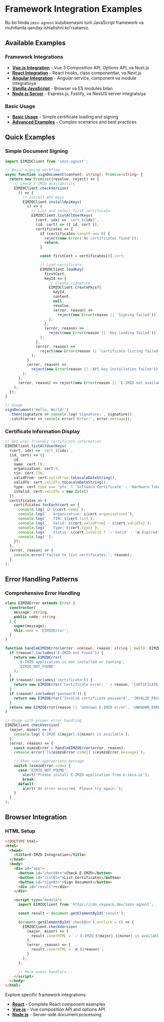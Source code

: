 # Framework Integration Examples

Bu bo'limda `imzo-agnost` kutubxonasini turli JavaScript framework va muhitlarda
qanday ishlatishni ko'rsatamiz.

## Available Examples

### Framework Integrations

- **[Vue.js Integration](./vue)** - Vue 3 Composition API, Options API, va
  Nuxt.js
- **[React Integration](./react)** - React hooks, class componentlar, va Next.js
- **[Angular Integration](./angular)** - Angular service, component va module
  integratsiya
- **[Vanilla JavaScript](./vanilla)** - Browser va ES modules bilan
- **[Node.js Server](./nodejs)** - Express.js, Fastify, va NestJS server
  integratsiya

### Basic Usage

- **[Basic Usage](/examples/basic-usage)** - Simple certificate loading and
  signing
- **[Advanced Examples](/examples/advanced)** - Complex scenarios and best
  practices

## Quick Examples

### Simple Document Signing

```typescript
import EIMZOClient from 'imzo-agnost';

// Basic signing workflow
async function signDocument(content: string): Promise<string> {
  return new Promise((resolve, reject) => {
    // Check E-IMZO availability
    EIMZOClient.checkVersion(
      () => {
        // Install API keys
        EIMZOClient.installApiKeys(
          () => {
            // List and select first certificate
            EIMZOClient.listAllUserKeys(
              (cert, idx) => `cert_${idx}`,
              (id, cert) => ({ id, cert }),
              certificates => {
                if (certificates.length === 0) {
                  reject(new Error('No certificates found'));
                  return;
                }

                const firstCert = certificates[0].cert;

                // Load certificate
                EIMZOClient.loadKey(
                  firstCert,
                  keyId => {
                    // Create signature
                    EIMZOClient.createPkcs7(
                      keyId,
                      content,
                      null,
                      resolve,
                      (error, reason) =>
                        reject(new Error(reason || 'Signing failed'))
                    );
                  },
                  (error, reason) =>
                    reject(new Error(reason || 'Key loading failed'))
                );
              },
              (error, reason) =>
                reject(new Error(reason || 'Certificate listing failed'))
            );
          },
          (error, reason) =>
            reject(new Error(reason || 'API key installation failed'))
        );
      },
      (error, reason) => reject(new Error(reason || 'E-IMZO not available'))
    );
  });
}

// Usage
signDocument('Hello, World!')
  .then(signature => console.log('Signature:', signature))
  .catch(error => console.error('Error:', error.message));
```

### Certificate Information Display

```typescript
// Get user-friendly certificate information
EIMZOClient.listAllUserKeys(
  (cert, idx) => `cert_${idx}`,
  (id, cert) => ({
    id,
    name: cert.CN,
    organization: cert.O,
    tin: cert.TIN,
    validFrom: cert.validFrom.toLocaleDateString(),
    validTo: cert.validTo.toLocaleDateString(),
    type: cert.type === 'pfx' ? 'Software Certificate' : 'Hardware Token',
    isValid: cert.validTo > new Date()
  }),
  certificates => {
    certificates.forEach(cert => {
      console.log(`📋 ${cert.name}`);
      console.log(`   Organization: ${cert.organization}`);
      console.log(`   TIN: ${cert.tin}`);
      console.log(`   Valid: ${cert.validFrom} - ${cert.validTo}`);
      console.log(`   Type: ${cert.type}`);
      console.log(`   Status: ${cert.isValid ? '✅ Valid' : '❌ Expired'}`);
      console.log('');
    });
  },
  (error, reason) => {
    console.error('Failed to list certificates:', reason);
  }
);
```

## Error Handling Patterns

### Comprehensive Error Handling

```typescript
class EIMZOError extends Error {
  constructor(
    message: string,
    public code: string
  ) {
    super(message);
    this.name = 'EIMZOError';
  }
}

function handleEIMZOError(error: unknown, reason: string | null): EIMZOError {
  if (reason?.includes('E-IMZO not found')) {
    return new EIMZOError(
      'E-IMZO application is not installed or running',
      'EIMZO_NOT_FOUND'
    );
  }
  if (reason?.includes('certificate')) {
    return new EIMZOError('Certificate error: ' + reason, 'CERTIFICATE_ERROR');
  }
  if (reason?.includes('password')) {
    return new EIMZOError('Invalid certificate password', 'INVALID_PASSWORD');
  }
  return new EIMZOError(reason || 'Unknown E-IMZO error', 'UNKNOWN_ERROR');
}

// Usage with proper error handling
EIMZOClient.checkVersion(
  (major, minor) => {
    console.log(`E-IMZO ${major}.${minor} is available`);
  },
  (error, reason) => {
    const eimzoError = handleEIMZOError(error, reason);
    console.error(`[${eimzoError.code}] ${eimzoError.message}`);

    // Show user-appropriate message
    switch (eimzoError.code) {
      case 'EIMZO_NOT_FOUND':
        alert('Please install E-IMZO application from e-imzo.uz');
        break;
      default:
        alert('An error occurred. Please try again.');
    }
  }
);
```

## Browser Integration

### HTML Setup

```html
<!DOCTYPE html>
<html>
  <head>
    <title>E-IMZO Integration</title>
  </head>
  <body>
    <div id="app">
      <button id="checkBtn">Check E-IMZO</button>
      <button id="listBtn">List Certificates</button>
      <button id="signBtn">Sign Document</button>
      <div id="result"></div>
    </div>

    <script type="module">
      import EIMZOClient from 'https://cdn.skypack.dev/imzo-agnost';

      const result = document.getElementById('result');

      document.getElementById('checkBtn').onclick = () => {
        EIMZOClient.checkVersion(
          (major, minor) => {
            result.innerHTML = `✅ E-IMZO ${major}.${minor} is available`;
          },
          (error, reason) => {
            result.innerHTML = `❌ ${reason}`;
          }
        );
      };

      // More event handlers...
    </script>
  </body>
</html>
```

Explore specific framework integrations:

- **[React](/examples/react)** - Complete React component examples
- **[Vue.js](/examples/vue)** - Vue composition API and options API
- **[Node.js](/examples/nodejs)** - Server-side document processing
